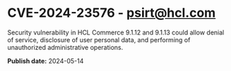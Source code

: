 # CVE-2024-23576 - psirt@hcl.com

Security vulnerability in HCL Commerce 9.1.12 and 9.1.13 could allow denial of service, disclosure of user personal data, and performing of unauthorized administrative operations.



**Publish date:** 2024-05-14
